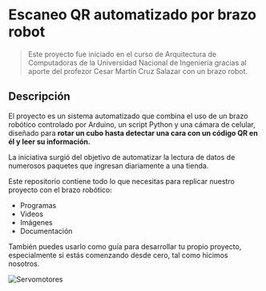 # Escaneo QR automatizado por brazo robot

>Este proyecto fue iniciado en el curso de Arquitectura de Computadoras de la Universidad Nacional de Ingeniería gracias al aporte del profezor Cesar Martín Cruz Salazar con un brazo robot. 

## Descripción 

El proyecto es un sistema automatizado que combina el uso de un brazo robótico controlado por Arduino, un script Python y una cámara de celular, diseñado para **rotar un cubo hasta detectar una cara con un código QR en él y leer su información.**

La iniciativa surgió del objetivo de automatizar la lectura de datos de numerosos paquetes que ingresan diariamente a una tienda.

Este repositorio contiene todo lo que necesitas para replicar nuestro proyecto con el brazo robótico: 
- Programas
- Videos 
- Imágenes 
- Documentación

También puedes usarlo como guía para desarrollar tu propio proyecto, especialmente si estás comenzando desde cero, tal como hicimos nosotros.

![Servomotores](https://github.com/user-attachments/assets/f7714145-2ae7-4db5-bfc1-36c338258912|width=100)
